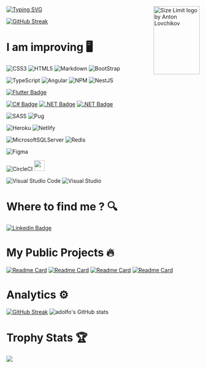 

[![Typing SVG](https://readme-typing-svg.herokuapp.com?color=%2336BCF7&duration=5050&width=460&lines=Hello+!++I'm+Adolfo+Poiatti;I'm+a+.NET+Developer+at+Precis%C3%A3o+Sistemas)](https://git.io/typing-svg)
<img src="https://ai.github.io/size-limit/logo.svg" align="right"
     alt="Size Limit logo by Anton Lovchikov" width="120" height="178">

[![GitHub Streak](https://user-images.githubusercontent.com/39220517/153326420-59e3ab44-d3db-4a89-8fb8-c12708769e13.svg)](https://curriculoadolfopoiatti.netlify.app/#tabs1-conteudo)
<br>

# I am improving 🖥️
![CSS3](https://img.shields.io/badge/css3-%231572B6.svg?style=for-the-badge&logo=css3&logoColor=white)
![HTML5](https://img.shields.io/badge/html5-%23E34F26.svg?style=for-the-badge&logo=html5&logoColor=white)
![Markdown](https://img.shields.io/badge/markdown-%23000000.svg?style=for-the-badge&logo=markdown&logoColor=white)
![BootStrap](https://img.shields.io/badge/Bootstrap-563D7C?style=for-the-badge&logo=bootstrap&logoColor=white)

![TypeScript](https://img.shields.io/badge/typescript-%23007ACC.svg?style=for-the-badge&logo=typescript&logoColor=white)
![Angular]( https://img.shields.io/badge/Angular-DD0031?style=for-the-badge&logo=angular&logoColor=white)
![NPM](https://img.shields.io/badge/NPM-%23000000.svg?style=for-the-badge&logo=npm&logoColor=white)
![NestJS](https://img.shields.io/badge/NestJS-%23000000.svg?style=for-the-badge&logo=nestjs&logoColor=red)

 [![Flutter Badge](https://img.shields.io/badge/Flutter-243D8F?style=for-the-badge&logo=flutter&logoColor=white)]()
 
 [![C# Badge](https://img.shields.io/badge/C%23-239120?style=for-the-badge&logo=c-sharp&logoColor=white)]()
 [![.NET Badge](https://img.shields.io/badge/.NET-5C2D91?style=for-the-badge&logo=.net&logoColor=white)]()
 [![.NET Badge](https://camo.githubusercontent.com/28577ff4dc7abd641b91f419821ba341bc1ad5037e5dfff20f9209a7f5465759/68747470733a2f2f696d672e736869656c64732e696f2f62616467652f2d537761676765722d253233436c6f6a7572653f7374796c653d666f722d7468652d6261646765266c6f676f3d73776167676572266c6f676f436f6c6f723d7768697465)]()
 
![SASS](https://img.shields.io/badge/SASS-hotpink.svg?style=for-the-badge&logo=SASS&logoColor=white)
![Pug](https://img.shields.io/badge/Pug-E3C29B?style=for-the-badge&logo=pug&logoColor=black)

![Heroku](https://img.shields.io/badge/Heroku-430098?style=for-the-badge&logo=heroku&logoColor=white)
![Netlify](https://img.shields.io/badge/Netlify-00C7B7?style=for-the-badge&logo=netlify&logoColor=white)

![MicrosoftSQLServer](https://img.shields.io/badge/Microsoft%20SQL%20Sever-CC2927?style=for-the-badge&logo=microsoft%20sql%20server&logoColor=white)
![Redis](https://img.shields.io/badge/redis-%23DD0031.svg?style=for-the-badge&logo=redis&logoColor=white)

![Figma](https://img.shields.io/badge/figma-%23F24E1E.svg?style=for-the-badge&logo=figma&logoColor=white)

![CircleCI](https://img.shields.io/badge/circleci-%23000000.svg?style=for-the-badge&logo=circleci&logoColor=white)
<img height="28" src="https://user-images.githubusercontent.com/39220517/154397996-3faf940f-a9ca-424d-917f-2e35e9b556c6.svg"/>

![Visual Studio Code](https://img.shields.io/badge/Visual%20Studio%20Code-0078d7.svg?style=for-the-badge&logo=visual-studio-code&logoColor=white)
![Visual Studio](https://img.shields.io/badge/Visual%20Studio-5C2D91.svg?style=for-the-badge&logo=visual-studio&logoColor=white)

# Where to find me ? 🔍
[![Linkedin Badge](https://img.shields.io/badge/LinkedIn-0077B5?style=for-the-badge&logo=linkedin&logoColor=white)](https://www.linkedin.com/in/adolfo-poiatti-591b79150/)

# My Public Projects 🔥
[![Readme Card](https://github-readme-stats.vercel.app/api/pin/?username=adolfosp&repo=Front-Chrome-Extension)](https://github.com/adolfosp/Front-Chrome-Extension)
[![Readme Card](https://github-readme-stats.vercel.app/api/pin/?username=adolfosp&repo=Back-PatrimonioDev)](https://github.com/adolfosp/Back-PatrimonioDev)
[![Readme Card](https://github-readme-stats.vercel.app/api/pin/?username=adolfosp&repo=Front-PatrimonioDev)](https://github.com/adolfosp/Front-PatrimonioDev)
[![Readme Card](https://github-readme-stats.vercel.app/api/pin/?username=adolfosp&repo=Front_DoctorStrange)](https://github.com/adolfosp/Front_DoctorStrange)


# Analytics ⚙️
[![GitHub Streak](http://github-readme-streak-stats.herokuapp.com?user=adolfosp&theme=buefy-dark&hide_border=true&date_format=M%20j%5B%2C%20Y%5D)](https://git.io/streak-stats)
![adolfo's GitHub stats](https://github-readme-stats.vercel.app/api?username=adolfosp&show_icons=true&theme=radical)

# Trophy Stats 🏆
![](https://github-profile-trophy.vercel.app/?username=adolfosp)

